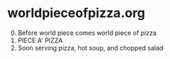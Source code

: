 # worldpieceofpizza.org
0) Before world piece comes world piece of pizza
1) PIECE A' PIZZA
2) Soon serving pizza, hot soup, and chopped salad
